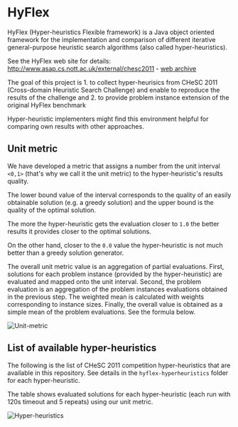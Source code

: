 # HyFlex
HyFlex (Hyper-heuristics Flexible framework) is a Java object oriented framework for the implementation and comparison of different iterative general-purpose heuristic search algorithms (also called hyper-heuristics).

See the HyFlex web site for details: http://www.asap.cs.nott.ac.uk/external/chesc2011 - [web archive](https://web.archive.org/web/20210518021139/http://www.asap.cs.nott.ac.uk/external/chesc2011/)

The goal of this project is 1. to collect hyper-heurisics from CHeSC 2011 (Cross-domain Heuristic Search Challenge) and enable to reproduce the results of the challenge and 2. to provide problem instance extension of the original HyFlex benchmark

Hyper-heuristic implementers might find this environment helpful for comparing own results with other approaches.

## Unit metric
We have developed a metric that assigns a number from the unit interval `<0,1>` (that's why we call it the unit metric) to the hyper-heuristic's results quality.

The lower bound value of the interval corresponds to the quality of an easily obtainable solution (e.g. a greedy solution) and the upper bound is the quality of the optimal solution. 

The more the hyper-heuristic gets the evaluation closer to `1.0` the better results it provides closer to the optimal solutions.

On the other hand, closer to the `0.0` value the hyper-heuristic is not much better than a greedy solution generator.

The overall unit metric value is an aggregation of partial evaluations.
First, solutions for each problem instance (provided by the hyper-heuristic) are evaluated and mapped onto the unit interval. 
Second, the problem evaluation is an aggregation of the problem instances evaluations obtained in the previous step. The weighted mean is calculated with weights corresponding to instance sizes.
Finally, the overall value is obtained as a simple mean of the problem evaluations. See the formula below.

![Unit-metric](docs/unit-metric/unit-metric-formula.svg)

## List of available hyper-heuristics
The following is the list of CHeSC 2011 competition hyper-heuristics that are available in this repository. See details in the `hyflex-hyperheuristics` folder for each hyper-heuristic.

The table shows evaluated solutions for each hyper-heuristic (each run with 120s timeout and 5 repeats) using our unit metric.

![Hyper-heuristics](docs/heatmap_120_5.svg)
